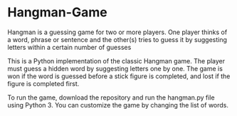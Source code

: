 # Hangman-Game
Hangman is a guessing game for two or more players. One player thinks of a word, phrase or sentence and the other(s) tries to guess it by suggesting letters within a certain number of guesses

This is a Python implementation of the classic Hangman game. The player must guess a hidden word by suggesting letters one by one. The game is won if the word is guessed before a stick figure is completed, and lost if the figure is completed first.

To run the game, download the repository and run the hangman.py file using Python 3. You can customize the game by changing the list of words.
